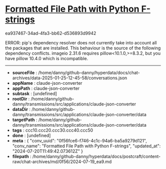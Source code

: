 # [Formatted File Path with Python F-strings](https://claude.ai/chat/0f56fce6-f746-4c1c-94a6-ba5a9279d121)

ea937467-34ad-4fa3-bb62-d536893d9942

ERROR: pip's dependency resolver does not currently take into account all the packages that are installed. This behaviour is the source of the following dependency conflicts. imageio 2.31.6 requires pillow<10.1.0,>=8.3.2, but you have pillow 10.4.0 which is incompatible.

---

* **sourceFile** : /home/danny/github-danny/hyperdata/docs/chat-archives/data-2025-01-25-12-45-58/conversations.json
* **appName** : claude-json-converter
* **appPath** : claude-json-converter
* **subtask** : [undefined]
* **rootDir** : /home/danny/github-danny/transmissions/src/applications/claude-json-converter
* **dataDir** : /home/danny/github-danny/transmissions/src/applications/claude-json-converter/data
* **targetPath** : /home/danny/github-danny/transmissions/src/applications/claude-json-converter/data
* **tags** : ccc10.ccc20.ccc30.ccc40.ccc50
* **done** : [undefined]
* **meta** : {
  "conv_uuid": "0f56fce6-f746-4c1c-94a6-ba5a9279d121",
  "conv_name": "Formatted File Path with Python F-strings",
  "updated_at": "2024-07-20T11:49:42.073612Z"
}
* **filepath** : /home/danny/github-danny/hyperdata/docs/postcraft/content-raw/chat-archives/md/0f56/2024-07-19_ea9.md